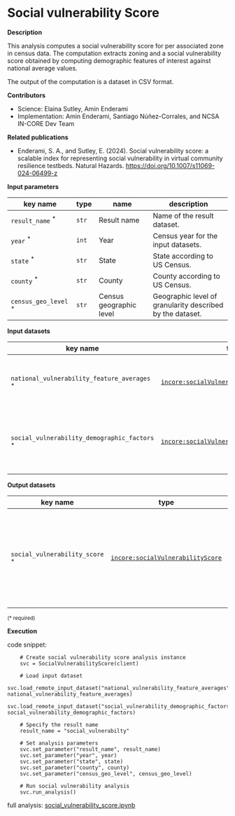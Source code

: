 # Social vulnerability Score

**Description**

This analysis computes a social vulnerability score for per associated zone in census data.  The computation
extracts zoning and a social vulnerability score obtained by computing demographic features of interest against 
national average values.

The output of the computation is a dataset in CSV format.

**Contributors**

- Science: Elaina Sutley, Amin Enderami
- Implementation: Amin Enderami, Santiago Núñez-Corrales, and NCSA IN-CORE Dev Team

**Related publications**
- Enderami, S. A., and Sutley, E. (2024). Social vulnerability score: a scalable index for representing social 
vulnerability in virtual community resilience testbeds. Natural Hazards. https://doi.org/10.1007/s11069-024-06499-z

**Input parameters**

key name | type | name | description
--- | --- | --- | ---
`result_name` <sup>*</sup> | `str` | Result name | Name of the result dataset.
`year` <sup>*</sup> | `int` | Year | Census year for the input datasets.
`state` <sup>*</sup> | `str` | State | State according to US Census.
`county` <sup>*</sup> | `str` | County | County according to US Census.
`census_geo_level` <sup>*</sup> | `str` | Census geographic level | Geographic level of granularity described by the dataset.

**Input datasets**

key name | type | name | description
--- | --- | --- | ---
`national_vulnerability_feature_averages` <sup>*</sup> | [`incore:socialVulnerabilityFeatureAverages`](https://incore.ncsa.illinois.edu/semantics/api/types/incore:socialVulnerabilityFeatureAverages) | National vulnerability feature averages | National averages for features determining social vulnerability.
`social_vulnerability_demographic_factors` <sup>*</sup> | [`incore:socialVulnerabilityDemFactors`](https://incore.ncsa.illinois.edu/semantics/api/types/incore:socialVulnerabilityDemFactors) | Demographic factors | social vulnerability demographic factors for a given geographic type.

**Output datasets**

key name | type | parent key | name | description
--- | --- | --- | --- | ---
`social_vulnerability_score` <sup>*</sup> | [`incore:socialVulnerabilityScore`](https://incore.ncsa.illinois.edu/semantics/api/types/incore:socialVulnerabilityScore) | `social_vulnerability_score` | Results | A dataset containing results (format: CSV)<br>with social vulnerability score at the required geographic level.

<small>(* required)</small>

**Execution**

code snippet:

```
    # Create social vulnerability score analysis instance
    svc = SocialVulnerabilityScore(client)

    # Load input dataset
    svc.load_remote_input_dataset("national_vulnerability_feature_averages", national_vulnerability_feature_averages)
    svc.load_remote_input_dataset("social_vulnerability_demographic_factors", social_vulnerability_demographic_factors)

    # Specify the result name
    result_name = "social_vulnerabilty"

    # Set analysis parameters
    svc.set_parameter("result_name", result_name)
    svc.set_parameter("year", year)
    svc.set_parameter("state", state)
    svc.set_parameter("county", county)
    svc.set_parameter("census_geo_level", census_geo_level)
    
    # Run social vulnerability analysis
    svc.run_analysis()
```

full analysis: [social_vulnerability_score.ipynb](https://github.com/IN-CORE/incore-docs/blob/main/notebooks/social_vulnerability_score.ipynb)
